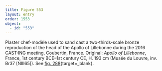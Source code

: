 ```yaml
---
title: Figure 553
layout: entry
order: 1553
object:
  - id: "553"
---
```


Plaster chef-modèle used to sand cast a two-thirds-scale bronze reproduction of the head of the Apollo of Lillebonne during the 2016 CAST:ING meeting, Coubertin, France. Original: *Apollo of Lillebonne*, France, 1st century BCE–1st century CE, H. 193 cm (Musée du Louvre, inv. Br37 [NIII65]). See [fig. 288](/visual-atlas/#fig-288){target=_blank}.
